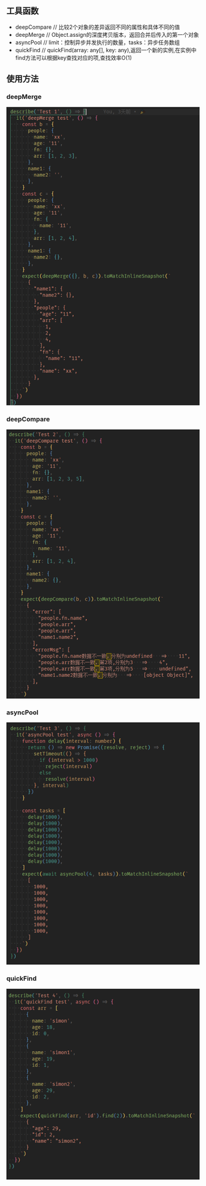 ## 工具函数
- deepCompare  // 比较2个对象的差异返回不同的属性和具体不同的值
- deepMerge    // Object.assign的深度拷贝版本，返回合并后传入的第一个对象
- asyncPool   // limit：控制异步并发执行的数量，tasks：异步任务数组
- quickFind   // quickFind(array: any[], key: any),返回一个新的实例,在实例中find方法可以根据key查找对应的项,查找效率O(1)

## 使用方法
### deepMerge
![deepMerge](assets/deepMerge.png)
### deepCompare
![deepCompare](assets/deepCompare.png)
### asyncPool
![asyncPool](assets/asyncPool.png)
### quickFind
![quickFind](assets/quickFind.png)
